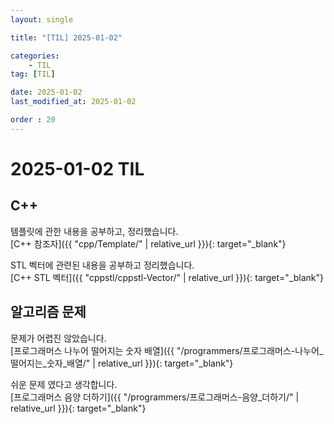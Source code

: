 ```yaml
---
layout: single

title: "[TIL] 2025-01-02"

categories:
    - TIL
tag: [TIL]

date: 2025-01-02
last_modified_at: 2025-01-02

order : 20
---
```


# 2025-01-02 TIL

## C++

템플릿에 관한 내용을 공부하고, 정리했습니다.  
[C++ 참조자]({{ "cpp/Template/" | relative_url }}){: target="_blank"}

STL 벡터에 관련된 내용을 공부하고 정리했습니다.  
[C++ STL 벡터]({{ "cppstl/cppstl-Vector/" | relative_url }}){: target="_blank"}

## 알고리즘 문제

문제가 어렵진 않았습니다.  
[프로그래머스 나누어 떨어지는 숫자 배열]({{ "/programmers/프로그래머스-나누어_떨어지는_숫자_배열/" | relative_url }}){: target="_blank"}

쉬운 문제 였다고 생각합니다.  
[프로그래머스 음양 더하기]({{ "/programmers/프로그래머스-음양_더하기/" | relative_url }}){: target="_blank"}